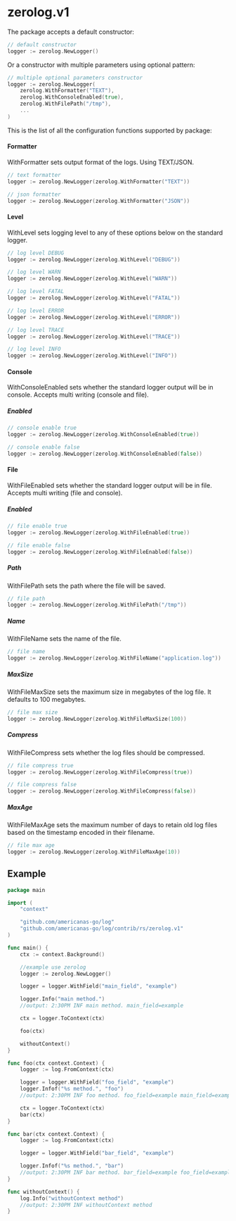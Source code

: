 zerolog.v1
=======

The package accepts a default constructor:
```go
// default constructor
logger := zerolog.NewLogger()
```
Or a constructor with multiple parameters using optional pattern:
```go
// multiple optional parameters constructor
logger := zerolog.NewLogger(
	zerolog.WithFormatter("TEXT"),
	zerolog.WithConsoleEnabled(true),
	zerolog.WithFilePath("/tmp"),
	...
)
```

This is the list of all the configuration functions supported by package:

#### Formatter
WithFormatter sets output format of the logs. Using TEXT/JSON.
```go
// text formatter
logger := zerolog.NewLogger(zerolog.WithFormatter("TEXT"))

// json formatter
logger := zerolog.NewLogger(zerolog.WithFormatter("JSON"))
```

#### Level
WithLevel sets logging level to any of these options below on the standard logger.
```go
// log level DEBUG
logger := zerolog.NewLogger(zerolog.WithLevel("DEBUG"))

// log level WARN
logger := zerolog.NewLogger(zerolog.WithLevel("WARN"))

// log level FATAL
logger := zerolog.NewLogger(zerolog.WithLevel("FATAL"))

// log level ERROR
logger := zerolog.NewLogger(zerolog.WithLevel("ERROR"))

// log level TRACE
logger := zerolog.NewLogger(zerolog.WithLevel("TRACE"))

// log level INFO
logger := zerolog.NewLogger(zerolog.WithLevel("INFO"))
```

#### Console
WithConsoleEnabled sets whether the standard logger output will be in console. Accepts multi writing (console and file).
##### Enabled
```go
// console enable true
logger := zerolog.NewLogger(zerolog.WithConsoleEnabled(true))

// console enable false
logger := zerolog.NewLogger(zerolog.WithConsoleEnabled(false))
```

#### File
WithFileEnabled sets whether the standard logger output will be in file. Accepts multi writing (file and console).
##### Enabled
```go
// file enable true
logger := zerolog.NewLogger(zerolog.WithFileEnabled(true))

// file enable false
logger := zerolog.NewLogger(zerolog.WithFileEnabled(false))
```

##### Path
WithFilePath sets the path where the file will be saved.
```go
// file path
logger := zerolog.NewLogger(zerolog.WithFilePath("/tmp"))
```

##### Name
WithFileName sets the name of the file.
```go
// file name
logger := zerolog.NewLogger(zerolog.WithFileName("application.log"))
```

##### MaxSize
WithFileMaxSize sets the maximum size in megabytes of the log file. It defaults to 100 megabytes.
```go
// file max size
logger := zerolog.NewLogger(zerolog.WithFileMaxSize(100))
```

##### Compress
WithFileCompress sets whether the log files should be compressed.
```go
// file compress true
logger := zerolog.NewLogger(zerolog.WithFileCompress(true))

// file compress false
logger := zerolog.NewLogger(zerolog.WithFileCompress(false))
```

##### MaxAge
WithFileMaxAge sets the maximum number of days to retain old log files based on the timestamp encoded in their filename.
```go
// file max age
logger := zerolog.NewLogger(zerolog.WithFileMaxAge(10))
```

Example
--------

```go
package main

import (
	"context"

	"github.com/americanas-go/log"
	"github.com/americanas-go/log/contrib/rs/zerolog.v1"
)

func main() {
	ctx := context.Background()

	//example use zerolog
	logger := zerolog.NewLogger()

	logger = logger.WithField("main_field", "example")

	logger.Info("main method.")
	//output: 2:30PM INF main method. main_field=example

	ctx = logger.ToContext(ctx)

	foo(ctx)

	withoutContext()
}

func foo(ctx context.Context) {
	logger := log.FromContext(ctx)

	logger = logger.WithField("foo_field", "example")
	logger.Infof("%s method.", "foo")
	//output: 2:30PM INF foo method. foo_field=example main_field=example

	ctx = logger.ToContext(ctx)
	bar(ctx)
}

func bar(ctx context.Context) {
	logger := log.FromContext(ctx)

	logger = logger.WithField("bar_field", "example")

	logger.Infof("%s method.", "bar")
	//output: 2:30PM INF bar method. bar_field=example foo_field=example main_field=example
}

func withoutContext() {
	log.Info("withoutContext method")
	//output: 2:30PM INF withoutContext method
}
```